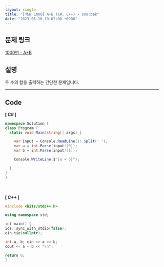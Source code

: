 ```yaml
---
layout: single
title: "[백준 1000] A+B (C#, C++) - soo:bak"
date: "2023-05-10 10:07:00 +0900"
---
```


## 문제 링크
  [1000번 - A+B](https://www.acmicpc.net/problem/1000)

## 설명
두 수의 합을 출력하는 간단한 문제입니다. <br>

- - -

## Code
<b>[ C# ] </b>
<br>

  ```c#
namespace Solution {
  class Program {
    static void Main(string[] args) {

      var input = Console.ReadLine()!.Split(' ');
      var a = int.Parse(input![0]);
      var b = int.Parse(input![1]);

      Console.WriteLine($"{a + b}");

    }
  }
}
  ```
<br><br>
<b>[ C++ ] </b>
<br>

  ```c++
#include <bits/stdc++.h>

using namespace std;

int main() {
  ios::sync_with_stdio(false);
  cin.tie(nullptr);

  int a, b; cin >> a >> b;
  cout << a + b << "\n";

  return 0;
}
  ```
